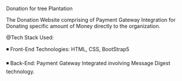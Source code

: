 Donation for tree Plantation

The Donation Website comprising of Payment Gateway Integration for Donating specific amount of Money directly to the organization.

@Tech Stack Used:

◾ Front-End Technologies: HTML, CSS, BootStrap5

◾ Back-End: Payment Gateway Integrated involving Message Digest technology.

